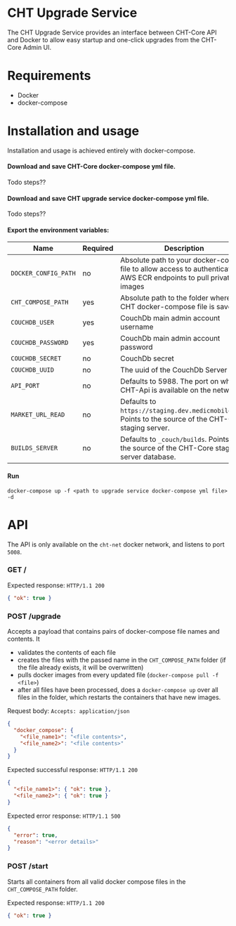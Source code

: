 CHT Upgrade Service
========================

The CHT Upgrade Service provides an interface between CHT-Core API and Docker to allow easy startup and one-click upgrades from the CHT-Core Admin UI. 

# Requirements

* Docker
* docker-compose

# Installation and usage

Installation and usage is achieved entirely with docker-compose. 

#### Download and save CHT-Core docker-compose yml file. 

Todo steps??

#### Download and save CHT upgrade service docker-compose yml file.

Todo steps??

#### Export the environment variables:

| Name                 | Required | Description                                                                                                        |
|----------------------|----------|--------------------------------------------------------------------------------------------------------------------|
| `DOCKER_CONFIG_PATH` | no       | Absolute path to your docker-config file to allow access to authenticated AWS ECR endpoints to pull private images | 
| `CHT_COMPOSE_PATH`   | yes      | Absolute path to the folder where the CHT docker-compose file is saved                                             | 
| `COUCHDB_USER`       | yes      | CouchDb main admin account username                                                                                |
| `COUCHDB_PASSWORD`   | yes      | CouchDb main admin account password                                                                                | 
| `COUCHDB_SECRET`     | no       | CouchDb secret                                                                                                     |  
| `COUCHDB_UUID`       | no | The uuid of the CouchDb Server                                                                                     |
| `API_PORT`           | no | Defaults to 5988. The port on which CHT-Api is available on the network.                                           | 
| `MARKET_URL_READ`    | no | Defaults to `https://staging.dev.medicmobile.org`. Points to the source of the CHT-Core staging server.            |                                                                |                                                                 |
| `BUILDS_SERVER`      | no | Defaults to `_couch/builds`. Points to the source of the CHT-Core staging server database.                         | 

#### Run
```shell
docker-compose up -f <path to upgrade service docker-compose yml file> -d
```

# API

The API is only available on the `cht-net` docker network, and listens to port `5008`. 

### GET / 

Expected response:
```HTTP/1.1 200```
```json
{ "ok": true }
```



### POST /upgrade

Accepts a payload that contains pairs of docker-compose file names and contents. It

- validates the contents of each file
- creates the files with the passed name in the `CHT_COMPOSE_PATH` folder (if the file already exists, it will be overwritten) 
- pulls docker images from every updated file (`docker-compose pull -f <file>`)
- after all files have been processed, does a `docker-compose up` over all files in the folder, which restarts the containers that have new images. 

Request body:
```Accepts: application/json```
```json
{
  "docker_compose": {
    "<file_name1>": "<file contents>",
    "<file_name2>": "<file contents>"
  }
}
```

Expected successful response:
```HTTP/1.1 200```
```json
{
  "<file_name1>": { "ok": true },
  "<file_name2>": { "ok": true }
}
```

Expected error response:
```HTTP/1.1 500```
```json
{
  "error": true,
  "reason": "<error details>"
}
```

### POST /start

Starts all containers from all valid docker compose files in the `CHT_COMPOSE_PATH` folder. 

Expected response:
```HTTP/1.1 200```
```json
{ "ok": true }
```
